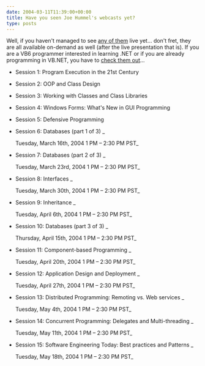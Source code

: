 ```yaml
---
date: 2004-03-11T11:39:00+00:00
title: Have you seen Joe Hummel's webcasts yet?
type: posts
---
```

Well, if you haven't managed to see [any of them](https://msdn.microsoft.com/vbasic/community/webcasts/modern/default.aspx) live yet... don't fret, they are all available on-demand as well (after the live presentation that is). If you are a VB6 programmer interested in learning .NET or if you are already programming in VB.NET, you have to [check them out](https://msdn.microsoft.com/vbasic/community/webcasts/modern/default.aspx)...

  * Session 1: Program Execution in the 21st Century
  * Session 2: OOP and Class Design
  * Session 3: Working with Classes and Class Libraries
  * Session 4: Windows Forms: What's New in GUI Programming
  * Session 5: Defensive Programming
  * Session 6: Databases (part 1 of 3)
    _

    Tuesday, March 16th, 2004 1 PM – 2:30 PM PST_
  * Session 7: Databases (part 2 of 3)
    _

    Tuesday, March 23rd, 2004 1 PM – 2:30 PM PST_
  * Session 8: Interfaces
    _

    Tuesday, March 30th, 2004 1 PM – 2:30 PM PST_
  * Session 9: Inheritance
    _

    Tuesday, April 6th, 2004 1 PM – 2:30 PM PST_
  * Session 10: Databases (part 3 of 3)
    _

    Thursday, April 15th, 2004 1 PM – 2:30 PM PST_
  * Session 11: Component-based Programming
    _

    Tuesday, April 20th, 2004 1 PM – 2:30 PM PST_
  * Session 12: Application Design and Deployment
    _

    Tuesday, April 27th, 2004 1 PM – 2:30 PM PST_
  * Session 13: Distributed Programming: Remoting vs. Web services
    _

    Tuesday, May 4th, 2004 1 PM – 2:30 PM PST_
  * Session 14: Concurrent Programming: Delegates and Multi-threading
    _

    Tuesday, May 11th, 2004 1 PM – 2:30 PM PST_
  * Session 15: Software Engineering Today: Best practices and Patterns
    _

    Tuesday, May 18th, 2004 1 PM – 2:30 PM PST_

